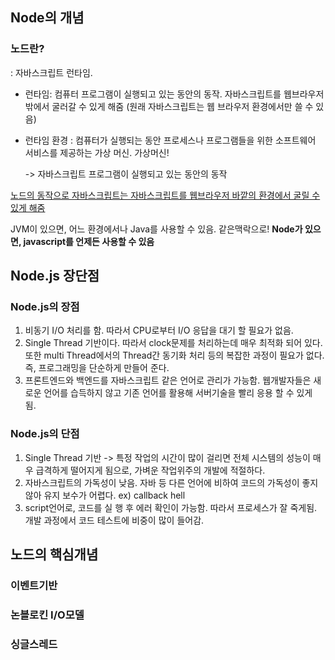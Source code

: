 ## Node의 개념

### 노드란?

: 자바스크립트 런타임. 

- 런타임: 컴퓨터 프로그램이 실행되고 있는 동안의 동작. 자바스크립트를 웹브라우저 밖에서 굴러갈 수 있게 해줌 (원래 자바스크립트는 웹 브라우저 환경에서만 쓸 수 있음) 

- 런타임 환경 : 컴퓨터가 실행되는 동안 프로세스나 프로그램들을 위한 소프트웨어 서비스를 제공하는 가상 머신. 가상머신! 

  -> 자바스크립트 프로그램이 실행되고 있는 동안의 동작 

<u>노드의 동작으로 자바스크립트는 자바스크립트를 웹브라우저 바깥의 환경에서 굴릴 수 있게 해줌</u>

JVM이 있으면, 어느 환경에서나 Java를 사용할 수 있음.  같은맥락으로! **Node가 있으면, javascript를 언제든 사용할 수 있음** 



## Node.js 장단점

### Node.js의 장점

1. 비동기 I/O 처리를 함. 따라서 CPU로부터 I/O 응답을 대기 할 필요가 없음.
2. Single Thread 기반이다. 따라서 clock문제를 처리하는데 매우 최적화 되어 있다. 또한 multi Thread에서의 Thread간 동기화 처리 등의 복잡한 과정이 필요가 없다. 즉, 프로그래밍을 단순하게 만들어 준다.
3. 프론트엔드와 백엔드를 자바스크립트 같은 언어로 관리가 가능함. 웹개발자들은 새로운 언어를 습득하지 않고 기존 언어를 활용해 서버기술을 빨리 응용 할 수 있게 됨.

### Node.js의 단점

1. Single Thread 기반 -> 특정 작업의 시간이 많이 걸리면 전체 시스템의 성능이 매우 급격하게 떨어지게 됨으로, 가벼운 작업위주의 개발에 적절하다.
2. 자바스크립트의 가독성이 낮음. 자바 등 다른 언어에 비하여 코드의 가독성이 좋지 않아 유지 보수가 어렵다. ex) callback hell
3. script언어로, 코드를 실 행 후 에러 확인이 가능함. 따라서 프로세스가 잘 죽게됨. 개발 과정에서 코드 테스트에 비중이 많이 들어감.



## 노드의 핵심개념

### 이벤트기반 


### 논블로킨 I/O모델 


### 싱글스레드 
